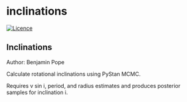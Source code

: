 # inclinations
[![Licence](http://img.shields.io/badge/license-GPLv3-blue.svg?style=flat)](http://www.gnu.org/licenses/gpl-3.0.html)

## Inclinations

Author: Benjamin Pope

Calculate rotational inclinations using PyStan MCMC.

Requires v sin i, period, and radius estimates and produces posterior samples for inclination i.